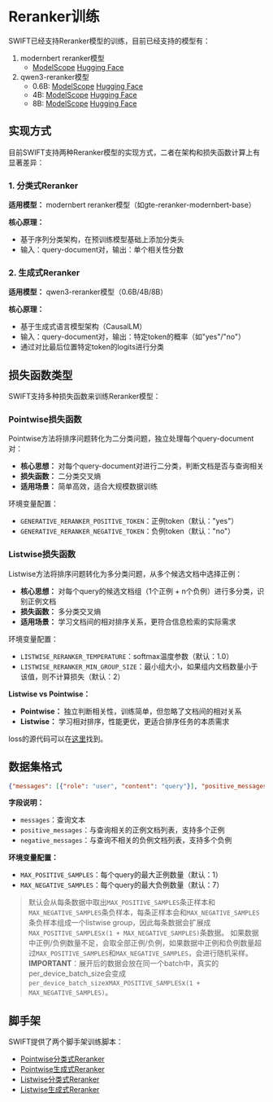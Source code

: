 # Reranker训练

SWIFT已经支持Reranker模型的训练，目前已经支持的模型有：

1. modernbert reranker模型
   - [ModelScope](https://www.modelscope.cn/models/iic/gte-reranker-modernbert-base) [Hugging Face](https://huggingface.co/Alibaba-NLP/gte-reranker-modernbert-base)
2. qwen3-reranker模型
   - 0.6B: [ModelScope](https://www.modelscope.cn/models/Qwen/Qwen3-Reranker-0.6B) [Hugging Face](https://huggingface.co/Qwen/Qwen3-Reranker-0.6B)
   - 4B: [ModelScope](https://www.modelscope.cn/models/Qwen/Qwen3-Reranker-4B) [Hugging Face](https://huggingface.co/Qwen/Qwen3-Reranker-4B)
   - 8B: [ModelScope](https://www.modelscope.cn/models/Qwen/Qwen3-Reranker-8B) [Hugging Face](https://huggingface.co/Qwen/Qwen3-Reranker-8B)

## 实现方式

目前SWIFT支持两种Reranker模型的实现方式，二者在架构和损失函数计算上有显著差异：

### 1. 分类式Reranker

**适用模型：** modernbert reranker模型（如gte-reranker-modernbert-base）

**核心原理：**
- 基于序列分类架构，在预训练模型基础上添加分类头
- 输入：query-document对，输出：单个相关性分数


### 2. 生成式Reranker

**适用模型：** qwen3-reranker模型（0.6B/4B/8B）

**核心原理：**
- 基于生成式语言模型架构（CausalLM）
- 输入：query-document对，输出：特定token的概率（如"yes"/"no"）
- 通过对比最后位置特定token的logits进行分类

## 损失函数类型

SWIFT支持多种损失函数来训练Reranker模型：

### Pointwise损失函数
Pointwise方法将排序问题转化为二分类问题，独立处理每个query-document对：

- **核心思想：** 对每个query-document对进行二分类，判断文档是否与查询相关
- **损失函数：** 二分类交叉熵
- **适用场景：** 简单高效，适合大规模数据训练

环境变量配置：
- `GENERATIVE_RERANKER_POSITIVE_TOKEN`：正例token（默认："yes"）
- `GENERATIVE_RERANKER_NEGATIVE_TOKEN`：负例token（默认："no"）

### Listwise损失函数
Listwise方法将排序问题转化为多分类问题，从多个候选文档中选择正例：

- **核心思想：** 对每个query的候选文档组（1个正例 + n个负例）进行多分类，识别正例文档
- **损失函数：** 多分类交叉熵
- **适用场景：** 学习文档间的相对排序关系，更符合信息检索的实际需求

环境变量配置：
- `LISTWISE_RERANKER_TEMPERATURE`：softmax温度参数（默认：1.0）
- `LISTWISE_RERANKER_MIN_GROUP_SIZE`：最小组大小，如果组内文档数量小于该值，则不计算损失（默认：2）

**Listwise vs Pointwise：**
- **Pointwise：** 独立判断相关性，训练简单，但忽略了文档间的相对关系
- **Listwise：** 学习相对排序，性能更优，更适合排序任务的本质需求

loss的源代码可以在[这里](https://github.com/modelscope/ms-swift/blob/main/swift/plugin/loss.py)找到。

## 数据集格式

```json lines
{"messages": [{"role": "user", "content": "query"}], "positive_messages": [[{"role": "assistant", "content": "relevant_doc1"}],[{"role": "assistant", "content": "relevant_doc2"}]], "negative_messages": [[{"role": "assistant", "content": "irrelevant_doc1"}],[{"role": "assistant", "content": "irrelevant_doc2"}], ...]}
```

**字段说明：**
- `messages`：查询文本
- `positive_messages`：与查询相关的正例文档列表，支持多个正例
- `negative_messages`：与查询不相关的负例文档列表，支持多个负例

**环境变量配置：**
- `MAX_POSITIVE_SAMPLES`：每个query的最大正例数量（默认：1）
- `MAX_NEGATIVE_SAMPLES`：每个query的最大负例数量（默认：7）

> 默认会从每条数据中取出`MAX_POSITIVE_SAMPLES`条正样本和`MAX_NEGATIVE_SAMPLES`条负样本，每条正样本会和`MAX_NEGATIVE_SAMPLES`条负样本组成一个listwise group，因此每条数据会扩展成`MAX_POSITIVE_SAMPLES`x`(1 + MAX_NEGATIVE_SAMPLES)`条数据。
> 如果数据中正例/负例数量不足，会取全部正例/负例，如果数据中正例和负例数量超过`MAX_POSITIVE_SAMPLES`和`MAX_NEGATIVE_SAMPLES`，会进行随机采样。
> **IMPORTANT**：展开后的数据会放在同一个batch中，真实的per_device_batch_size会变成`per_device_batch_size`x`MAX_POSITIVE_SAMPLES`x`(1 + MAX_NEGATIVE_SAMPLES)`。

## 脚手架

SWIFT提供了两个脚手架训练脚本：

- [Pointwise分类式Reranker](https://github.com/modelscope/ms-swift/blob/main/examples/train/reranker/train_reranker.sh)
- [Pointwise生成式Reranker](https://github.com/modelscope/ms-swift/blob/main/examples/train/reranker/train_generative_reranker.sh)
- [Listwise分类式Reranker](https://github.com/modelscope/ms-swift/blob/main/examples/train/reranker/train_reranker_listwise.sh)
- [Listwise生成式Reranker](https://github.com/modelscope/ms-swift/blob/main/examples/train/reranker/train_generative_reranker_listwise.sh)
